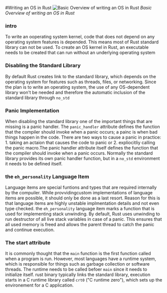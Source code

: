 #Writing an OS in Rust
![Basic Overview of writing an OS in Rust](https://os.phil-opp.com/freestanding-rust-binary/)
*Basic Overview of writing an OS in Rust*

### intro
To write an ooperating system kernel, code that does not depend on any operating system features is depended. This means most of Rust standard library can not be used. To create an OS kernel in Rust, an executable needs to be created that can run without an underlying operating system 

### Disabling the Standard Library 
By default Rust creates link to the standard library, which depends on the operating system for features such as threads, files, or networking. Since the plan is to write an operating system, the use of any OS-dependent library won't be needed and therefore the automatic inclusion of the standard library through ```no_std```

### Panic Implementation 
When disabling the standard library one of the important things that are missing is a panic handler. The ```panic_handler``` attribute defines the function that the compiler should invoke when a panic occurs; a painc is when bad things happen in the code. There are two ways to cause a panic in practice: 1. taking an actaion that causes the code to panic or 2. expliocitliy calling the panic macro.The panic handler attribute itself defines the function that the compiler should invoke when a panic occurs. Normally the standard library provides its own panic handler function, but in a ```no_std``` environment it needs to be defined itself.

### the ```eh_personality``` Language Item 
Language items are special funtions and types that are required internally by the compuiler.  While provvidingcustom implementations of language items are possible, it should only be done as a last resort. Reason for this is that language items are highly unstable implmentation details and not even type checked. the ```eh_personality``` language item marks a function that is used for implementing stack unwinding. By default, Rust uses unwinding to run destructor of all live stack variables in case of a panic. This ensures that all used memory is freed and allows the parent thread to catch the panic and continue execution. 

### The start attribute 
It is commonly thought that the ```main``` function is the first function called when a program is run. However, most languages have a runtime system, which is responsible for things such as garbage collection or software threads. The runtime needs to be called befoer ```main``` since it needs to initialize itself. rust binary typically links the standard library, execution starts in a C runtime library called ```crt0``` ("C runtime zero"), which sets up the environement for a C application. 